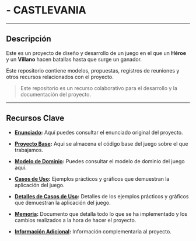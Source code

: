 # - CASTLEVANIA

---

## Descripción 

Este es un proyecto de diseño y desarrollo de un juego en el que un **Héroe** y un **Villano** hacen batallas hasta que surge un ganador.

Este repositorio contiene modelos, propuestas, registros de reuniones y otros recursos relacionados con el proyecto.

> Este repositorio es un recurso colaborativo para el desarrollo y la documentación del proyecto.

---

## Recursos Clave 

- **[Enunciado](https://github.com/puntoReflex/pyBatalla/tree/main):** Aquí puedes consultar el enunciado original del proyecto.

- **[Proyecto Base](https://github.com/federicobolanos/23-24-IdSw2-SDD/tree/main/ProyectoJava/GuerreroVsVampiro):** Aqui se almacena el código base del juego sobre el que trabajamos.

- **[Modelo de Dominio](https://github.com/federicobolanos/23-24-IdSw2-SDD/tree/main/images/modelosUML/modelosUML):** Puedes consultar el modelo de dominio del juego aqui.

- **[Casos de Uso](https://github.com/federicobolanos/23-24-IdSw2-SDD/tree/main/images/CDUs):** Ejemplos prácticos y gráficos que demuestran la aplicación del juego.

- **[Detalles de Casos de Uso](https://github.com/federicobolanos/23-24-IdSw2-SDD/tree/main/images/DetallesCDU):** Detalles de los ejemplos prácticos y gráficos que demuestran la aplicación del juego.

- **[Memoria](https://github.com/federicobolanos/23-24-IdSw2-SDD/blob/main/Memoria/Memoria.md):** Documento que detalla todo lo que se ha implementado y los cambios realizados a la hora de hacer el proyecto.

- **[Información Adicional](https://github.com/federicobolanos/23-24-IdSw2-SDD/tree/main/Logo):** Información complementaria al proyecto.
